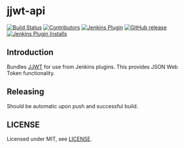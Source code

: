 # jjwt-api

[![Build Status](https://ci.jenkins.io/job/Plugins/job/jjwt-api-plugin/job/master/badge/icon)](https://ci.jenkins.io/job/Plugins/job/jjwt-api-plugin/job/master/)
[![Contributors](https://img.shields.io/github/contributors/jenkinsci/jjwt-api-plugin.svg)](https://github.com/jenkinsci/jjwt-api-plugin/graphs/contributors)
[![Jenkins Plugin](https://img.shields.io/jenkins/plugin/v/jjwt-api.svg)](https://plugins.jenkins.io/jjwt-api)
[![GitHub release](https://img.shields.io/github/release/jenkinsci/jjwt-api-plugin.svg?label=changelog)](https://github.com/jenkinsci/jjwt-api-plugin/releases/latest)
[![Jenkins Plugin Installs](https://img.shields.io/jenkins/plugin/i/jjwt-api.svg?color=blue)](https://plugins.jenkins.io/jjwt-api)

## Introduction

Bundles [JJWT](https://github.com/jwtk/jjwt) for use from Jenkins plugins.
This provides JSON Web Token functionality.

## Releasing

Should be automatic upon push and successful build.

## LICENSE

Licensed under MIT, see [LICENSE](LICENSE.md).
